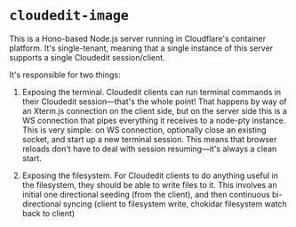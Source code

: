 # `cloudedit-image`

This is a Hono-based Node.js server running in Cloudflare's container platform. It's single-tenant, meaning that a single instance of this server supports a single Cloudedit session/client.

It's responsible for two things:

1. Exposing the terminal. Cloudedit clients can run terminal commands in their Cloudedit session—that's the whole point! That happens by way of an Xterm.js connection on the client side, but on the server side this is a WS connection that pipes everything it receives to a node-pty instance. This is very simple: on WS connection, optionally close an existing socket, and start up a new terminal session. This means that browser reloads don't have to deal with session resuming—it's always a clean start.

2. Exposing the filesystem. For Cloudedit clients to do anything useful in the filesystem, they should be able to write files to it. This involves an initial one directional seeding (from the client), and then continuous bi-directional syncing (client to filesystem write, chokidar filesystem watch back to client)
